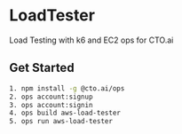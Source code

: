 # LoadTester
Load Testing with k6 and EC2 ops for CTO.ai

## Get Started
```bash
1. npm install -g @cto.ai/ops
2. ops account:signup
3. ops account:signin
4. ops build aws-load-tester
5. ops run aws-load-tester
```
